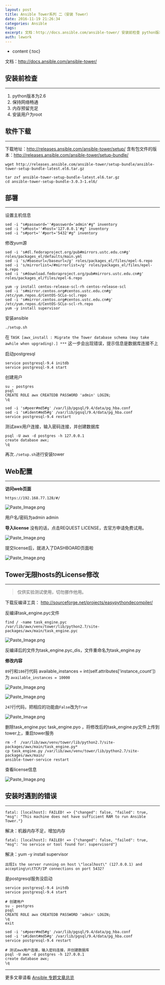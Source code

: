 ```yaml
---
layout: post
title: Ansible Tower系列 二（安装 Tower）
date: 2016-11-19 21:26:34
categories: Ansible
tags:
excerpt: 文档：http://docs.ansible.com/ansible-tower/ 安装前检查 python版本为2.6 保持网络畅通 内存预留...
auth: lework
---
```

* content
{:toc}

文档：http://docs.ansible.com/ansible-tower/

## 安装前检查
---

1. python版本为2.6
2. 保持网络畅通
3. 内存预留充足
4. 安装用户为root

## 软件下载
---

下载地址：http://releases.ansible.com/ansible-tower/setup/
含有包文件的版本：http://releases.ansible.com/ansible-tower/setup-bundle/

```
wget http://releases.ansible.com/ansible-tower/setup-bundle/ansible-tower-setup-bundle-latest.el6.tar.gz

tar zxf ansible-tower-setup-bundle-latest.el6.tar.gz
cd ansible-tower-setup-bundle-3.0.3-1.el6/
```
## 部署
---

设置主机信息
```
sed -i "s#password=''#password='admin'#g" inventory
sed -i "s#host=''#host='127.0.0.1'#g" inventory 
sed -i "s#port=''#port='5432'#g" inventory 
```
修改yum源
```
sed -i 's#dl.fedoraproject.org/pub#mirrors.ustc.edu.cn#g' roles/packages_el/defaults/main.yml
sed -i 's/#baseurl=/baseurl=/g' roles/packages_el/files/epel-6.repo
sed -i 's/mirrorlist=/#mirrorlist=/g' roles/packages_el/files/epel-6.repo
sed -i 's#download.fedoraproject.org/pub#mirrors.ustc.edu.cn#g' roles/packages_el/files/epel-6.repo

yum -y install centos-release-scl-rh centos-release-scl
sed -i 's#mirror.centos.org#centos.ustc.edu.cn#g' /etc/yum.repos.d/CentOS-SCLo-scl.repo
sed -i 's#mirror.centos.org#centos.ustc.edu.cn#g' /etc/yum.repos.d/CentOS-SCLo-scl-rh.repo
yum -y install supervisor
```
安装ansible
```
./setup.sh
```

在
`TASK [awx_install : Migrate the Tower database schema (may take awhile when upgrading).] ***`
这一步会出现错误，提示信息是数据库连接不上

启动postgresql

```
service postgresql-9.4 initdb
service postgresql-9.4 start
```

创建用户
```
su - postgres
psql
CREATE ROLE awx CREATEDB PASSWORD 'admin' LOGIN; 
\q

sed -i 's#peer#md5#g' /var/lib/pgsql/9.4/data/pg_hba.conf
sed -i 's#ident#md5#g' /var/lib/pgsql/9.4/data/pg_hba.conf
service postgresql-9.4 restart
```

测试awx用户连接，输入密码连接，并创建数据库
```
psql -U awx -d postgres -h 127.0.0.1
create database awx;
\q
```

再次` ./setup.sh `进行安装tower


## Web配置
---

**访问web页面**

`https://192.168.77.128/#/`

![Paste_Image.png](http://upload-images.jianshu.io/upload_images/3629406-d51b13d66f7ebbd5.png?imageMogr2/auto-orient/strip%7CimageView2/2/w/1240)

用户名/密码为admin admin

**导入license**
没有的话，点击REQUEST LICENSE，去官方申请免费试用。

![Paste_Image.png](http://upload-images.jianshu.io/upload_images/3629406-62c3606cdccb5870.png?imageMogr2/auto-orient/strip%7CimageView2/2/w/1240)

提交license后，就进入了DASHBOARD页面啦



![Paste_Image.png](http://upload-images.jianshu.io/upload_images/3629406-030c231fe3cb20a6.png?imageMogr2/auto-orient/strip%7CimageView2/2/w/1240)

## Tower无限hosts的License修改
---

> 仅供实验测试使用，切勿挪作他用。

下载反编译工具： http://sourceforge.net/projects/easypythondecompiler/

反编译task_engine.pyc文件
```
find / -name task_engine.pyc
/var/lib/awx/venv/tower/lib/python2.7/site-packages/awx/main/task_engine.pyc
```

![Paste_Image.png](http://upload-images.jianshu.io/upload_images/3629406-1d9703441ade7942.png?imageMogr2/auto-orient/strip%7CimageView2/2/w/1240)


反编译后的文件为task_engine.pyc_dis，文件重命名为task_engine.py

**修改内容**

`89`行和`186`行代码
available_instances = int(self.attributes['instance_count']) 为
`available_instances = 10000`

![Paste_Image.png](http://upload-images.jianshu.io/upload_images/3629406-db0139247b895202.png?imageMogr2/auto-orient/strip%7CimageView2/2/w/1240)

![Paste_Image.png](http://upload-images.jianshu.io/upload_images/3629406-e1db4c32f95f4dd3.png?imageMogr2/auto-orient/strip%7CimageView2/2/w/1240)

`247`行代码，把相应的功能由`False`改为`True`

![Paste_Image.png](http://upload-images.jianshu.io/upload_images/3629406-cc80ff232ddcbb66.png?imageMogr2/auto-orient/strip%7CimageView2/2/w/1240)

删除task_engine.pyc task_engine.pyo ，将修改后的task_engine.py文件上传到tower上，重启tower服务
```
rm -f  /var/lib/awx/venv/tower/lib/python2.7/site-packages/awx/main/task_engine.py*
cp task_engine.py /var/lib/awx/venv/tower/lib/python2.7/site-packages/awx/main/
ansible-tower-service restart
```

查看license信息

![Paste_Image.png](http://upload-images.jianshu.io/upload_images/3629406-0484440406179c24.png?imageMogr2/auto-orient/strip%7CimageView2/2/w/1240)

## 安装时遇到的错误
---
```
fatal: [localhost]: FAILED! => {"changed": false, "failed": true, "msg": "This machine does not have sufficient RAM to run Ansible Tower."}
```
解决：机器内存不足，增加内存
```
fatal: [localhost]: FAILED! => {"changed": false, "failed": true, "msg": "no service or tool found for: supervisord"}
```
解决：yum -y install supervisor
```
出现Is the server running on host \"localhost\" (127.0.0.1) and accepting\n\tTCP/IP connections on port 5432?
```
是postgresql服务没启动
```
service postgresql-9.4 initdb
service postgresql-9.4 start

# 创建用户
su - postgres
psql
CREATE ROLE awx CREATEDB PASSWORD 'admin' LOGIN; 
\q
exit

sed -i 's#peer#md5#g' /var/lib/pgsql/9.4/data/pg_hba.conf
sed -i 's#ident#md5#g' /var/lib/pgsql/9.4/data/pg_hba.conf
service postgresql-9.4 restart

# 测试awx用户连接，输入密码连接，并创建数据库
psql -U awx -d postgres -h 127.0.0.1
create database awx;
\q
```
---
更多文章请看 [Ansible 专题文章总览](http://www.jianshu.com/p/c56a88b103f8)
